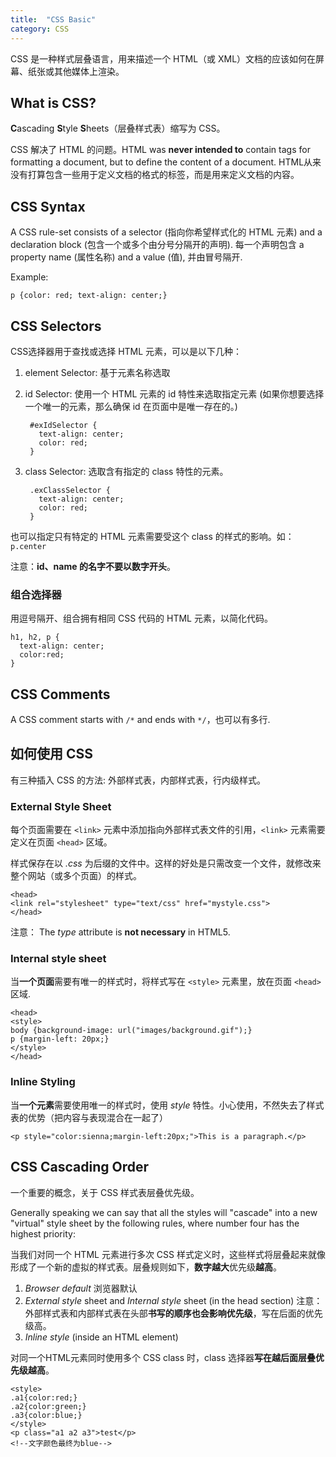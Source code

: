 ```yaml
---
title:  "CSS Basic"
category: CSS
---
```

CSS 是一种样式层叠语言，用来描述一个 HTML（或 XML）文档的应该如何在屏幕、纸张或其他媒体上渲染。

## What is CSS?

**C**ascading **S**tyle **S**heets（层叠样式表）缩写为 CSS。

CSS 解决了 HTML 的问题。HTML was **never intended to** contain tags for formatting a document, but to define the content of a document. HTML从来没有打算包含一些用于定义文档的格式的标签，而是用来定义文档的内容。

## CSS Syntax

A CSS rule-set consists of a selector (指向你希望样式化的 HTML 元素) and a declaration block (包含一个或多个由分号分隔开的声明). 每一个声明包含 a property name (属性名称) and a value (值), 并由冒号隔开.

<!--more-->

Example:

    p {color: red; text-align: center;}

## CSS Selectors

CSS选择器用于查找或选择 HTML 元素，可以是以下几种：

1. element Selector: 基于元素名称选取
2. id Selector: 使用一个 HTML 元素的 id 特性来选取指定元素 (如果你想要选择一个唯一的元素，那么确保 id 在页面中是唯一存在的。) 

        #exIdSelector {
          text-align: center;
          color: red;
        }

3. class Selector: 选取含有指定的 class 特性的元素。

        .exClassSelector {
          text-align: center;
          color: red;
        }

也可以指定只有特定的 HTML 元素需要受这个 class 的样式的影响。如：`p.center`

注意：**id、name 的名字不要以数字开头**。

### 组合选择器

用逗号隔开、组合拥有相同 CSS 代码的 HTML 元素，以简化代码。

    h1, h2, p {
      text-align: center;
      color:red;
    }

## CSS Comments

A CSS comment starts with `/*` and ends with `*/`，也可以有多行. 

## 如何使用 CSS

有三种插入 CSS 的方法: 外部样式表，内部样式表，行内级样式。

### External Style Sheet

每个页面需要在 `<link>` 元素中添加指向外部样式表文件的引用，`<link>` 元素需要定义在页面 `<head>` 区域。

样式保存在以 _.css_ 为后缀的文件中。这样的好处是只需改变一个文件，就修改来整个网站（或多个页面）的样式。

    <head>  
    <link rel="stylesheet" type="text/css" href="mystyle.css">  
    </head>

注意： The _type_ attribute is **not necessary** in HTML5.

### Internal style sheet

当**一个页面**需要有唯一的样式时，将样式写在 `<style>` 元素里，放在页面 `<head>` 区域.

    <head>
    <style>
    body {background-image: url("images/background.gif");}
    p {margin-left: 20px;}
    </style>  
    </head>

### Inline Styling

当**一个元素**需要使用唯一的样式时，使用 _style_ 特性。小心使用，不然失去了样式表的优势（把内容与表现混合在一起了）

    <p style="color:sienna;margin-left:20px;">This is a paragraph.</p>  

## CSS Cascading Order

一个重要的概念，关于 CSS 样式表层叠优先级。

Generally speaking we can say that all the styles will "cascade" into a new "virtual" style sheet by the following rules, where number four has the highest priority: 

<span class="blue-text">当我们对同一个 HTML 元素进行多次 CSS 样式定义时，这些样式将层叠起来就像形成了一个新的虚拟的样式表。层叠规则如下，**数字越大**优先级**越高**。

1. _Browser default_ 浏览器默认
2. _External style_ sheet and _Internal style_ sheet (in the head section) 注意：外部样式表和内部样式表在头部**书写的顺序也会影响优先级**，写在后面的优先级高。
3. _Inline style_ (inside an HTML element)

对同一个HTML元素同时使用多个 CSS class 时，class 选择器**写在越后面层叠优先级越高**。

    <style>
    .a1{color:red;}
    .a2{color:green;}
    .a3{color:blue;}
    </style>
    <p class="a1 a2 a3">test</p>
    <!--文字颜色最终为blue-->

